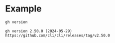 # Example


```sh
gh version
```
```
gh version 2.50.0 (2024-05-29)
https://github.com/cli/cli/releases/tag/v2.50.0

```

<!-- This file is generated by yodoc.
https://github.com/suzuki-shunsuke/yodoc
Please don't edit this code comment because yodoc depends on this code comment.
-->
